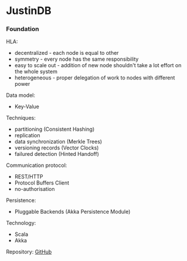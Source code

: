 # JustinDB

### Foundation

HLA:
* decentralized - each node is equal to other
* symmetry - every node has the same responsibility
* easy to scale out - addition of new node shouldn't take a lot effort on the whole system
* heterogeneous - proper delegation of work to nodes with different power

Data model:
* Key-Value

Techniques:
* partitioning (Consistent Hashing)
* replication
* data synchronization (Merkle Trees)
* versioning records (Vector Clocks)
* failured detection (Hinted Handoff)

Communication protocol:
* REST/HTTP
* Protocol Buffers Client
* no-authorisation

Persistence:
* Pluggable Backends (Akka Persistence Module)

Technology:
* Scala 
* Akka

Repository:
[GitHub](https://github.com/speedcom/JustinDB)
